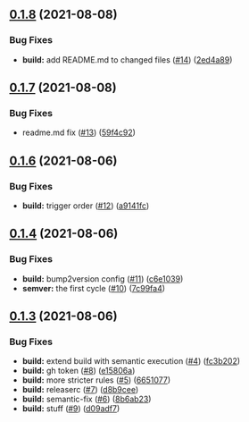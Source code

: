 ## [0.1.8](https://github.com/EncyclopediaGalactica/semantic-release-test/compare/0.1.7...0.1.8) (2021-08-08)


### Bug Fixes

* **build:** add README.md to changed files ([#14](https://github.com/EncyclopediaGalactica/semantic-release-test/issues/14)) ([2ed4a89](https://github.com/EncyclopediaGalactica/semantic-release-test/commit/2ed4a89f49ec91383733599017f0cd0392d02d78))

## [0.1.7](https://github.com/EncyclopediaGalactica/semantic-release-test/compare/0.1.6...0.1.7) (2021-08-08)


### Bug Fixes

* readme.md fix ([#13](https://github.com/EncyclopediaGalactica/semantic-release-test/issues/13)) ([59f4c92](https://github.com/EncyclopediaGalactica/semantic-release-test/commit/59f4c92165f1c02b2708133ceecd5daa76e60c0a))

## [0.1.6](https://github.com/EncyclopediaGalactica/semantic-release-test/compare/v0.1.5...0.1.6) (2021-08-06)


### Bug Fixes

* **build:** trigger order ([#12](https://github.com/EncyclopediaGalactica/semantic-release-test/issues/12)) ([a9141fc](https://github.com/EncyclopediaGalactica/semantic-release-test/commit/a9141fc80dc984bd9f8dd1004bf999199cabdf09))

## [0.1.4](https://github.com/EncyclopediaGalactica/semantic-release-test/compare/0.1.3...0.1.4) (2021-08-06)


### Bug Fixes

* **build:** bump2version config ([#11](https://github.com/EncyclopediaGalactica/semantic-release-test/issues/11)) ([c6e1039](https://github.com/EncyclopediaGalactica/semantic-release-test/commit/c6e10392426a95ed29e3c2d531afbbd926a62f65))
* **semver:** the first cycle ([#10](https://github.com/EncyclopediaGalactica/semantic-release-test/issues/10)) ([7c99fa4](https://github.com/EncyclopediaGalactica/semantic-release-test/commit/7c99fa4633d8409298958d0d19954b6a3c8b4a46))

## [0.1.3](https://github.com/EncyclopediaGalactica/semantic-release-test/compare/v0.1.2...0.1.3) (2021-08-06)


### Bug Fixes

* **build:** extend build with semantic execution ([#4](https://github.com/EncyclopediaGalactica/semantic-release-test/issues/4)) ([fc3b202](https://github.com/EncyclopediaGalactica/semantic-release-test/commit/fc3b202817011a3405a0173dbb60e01848032263))
* **build:** gh token ([#8](https://github.com/EncyclopediaGalactica/semantic-release-test/issues/8)) ([e15806a](https://github.com/EncyclopediaGalactica/semantic-release-test/commit/e15806ad9aed33b7067edbffbb263a239bf6d292))
* **build:** more stricter rules ([#5](https://github.com/EncyclopediaGalactica/semantic-release-test/issues/5)) ([6651077](https://github.com/EncyclopediaGalactica/semantic-release-test/commit/6651077e8eccf3ac622a519aef3def886a5b8f30))
* **build:** releaserc ([#7](https://github.com/EncyclopediaGalactica/semantic-release-test/issues/7)) ([d8b9cee](https://github.com/EncyclopediaGalactica/semantic-release-test/commit/d8b9cee9aebc66c3e6cb9050dd8163422cd9cbe0))
* **build:** semantic-fix ([#6](https://github.com/EncyclopediaGalactica/semantic-release-test/issues/6)) ([8b6ab23](https://github.com/EncyclopediaGalactica/semantic-release-test/commit/8b6ab23b9800d2451fb88bd766c6a979a8b2c558))
* **build:** stuff ([#9](https://github.com/EncyclopediaGalactica/semantic-release-test/issues/9)) ([d09adf7](https://github.com/EncyclopediaGalactica/semantic-release-test/commit/d09adf71241d0847ea0db5843f2cb7663d89d3ea))

